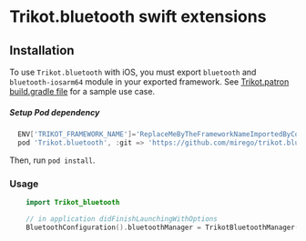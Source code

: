 # Trikot.bluetooth swift extensions

## Installation
To use `Trikot.bluetooth` with iOS, you must export `bluetooth` and `bluetooth-iosarm64` module in your exported framework. See [Trikot.patron build.gradle file](https://github.com/mirego/trikot.patron/blob/master/common/build.gradle) for a sample use case.

##### Setup Pod dependency
```groovy
  ENV['TRIKOT_FRAMEWORK_NAME']='ReplaceMeByTheFrameworkNameImportedByCocoaPods'
  pod 'Trikot.bluetooth', :git => 'https://github.com/mirego/trikot.bluetooth.git'
```
Then, run `pod install`.

### Usage
```swift
    import Trikot_bluetooth

    // in application didFinishLaunchingWithOptions
    BluetoothConfiguration().bluetoothManager = TrikotBluetoothManager()
```
